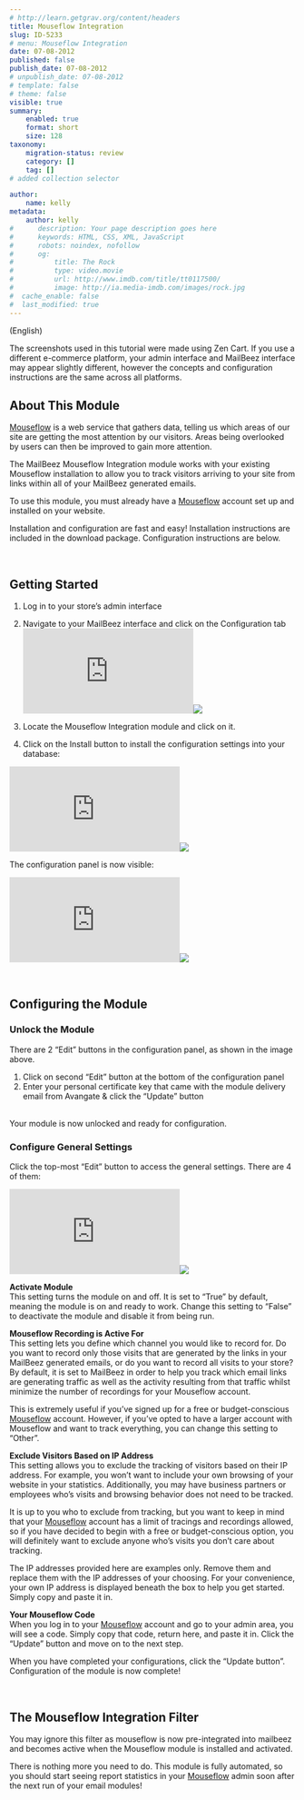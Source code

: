 ```yaml
---
# http://learn.getgrav.org/content/headers
title: Mouseflow Integration
slug: ID-5233
# menu: Mouseflow Integration
date: 07-08-2012
published: false
publish_date: 07-08-2012
# unpublish_date: 07-08-2012
# template: false
# theme: false
visible: true
summary:
    enabled: true
    format: short
    size: 128
taxonomy:
    migration-status: review
    category: []
    tag: []
# added collection selector

author:
    name: kelly
metadata:
    author: kelly
#      description: Your page description goes here
#      keywords: HTML, CSS, XML, JavaScript
#      robots: noindex, nofollow
#      og:
#          title: The Rock
#          type: video.movie
#          url: http://www.imdb.com/title/tt0117500/
#          image: http://ia.media-imdb.com/images/rock.jpg
#  cache_enable: false
#  last_modified: true
---
```


(English)

The screenshots used in this tutorial were made using Zen Cart. If you use a different e-commerce platform, your admin interface and MailBeez interface may appear slightly different, however the concepts and configuration instructions are the same across all platforms.

## About This Module

[Mouseflow](http://localhost/wordpress_mailbeez_EOL/wp-content/plugins/adrotate/adrotate-out.php?track=OSwwLDAsaHR0cDovL3d3dy5zaGFyZWFzYWxlLmNvbS9yLmNmbT9iPTIyOTA5NiZhbXA7dT00NTAwNjEmYW1wO209MjcxODImYW1wO3VybGxpbms9JmFtcDthZmZ0cmFjaz0) is a web service that gathers data, telling us which areas of our site are getting the most attention by our visitors. Areas being overlooked by users can then be improved to gain more attention.

The MailBeez Mouseflow Integration module works with your existing Mouseflow installation to allow you to track visitors arriving to your site from links within all of your MailBeez generated emails.

To use this module, you must already have a [Mouseflow](http://localhost/wordpress_mailbeez_EOL/wp-content/plugins/adrotate/adrotate-out.php?track=OSwwLDAsaHR0cDovL3d3dy5zaGFyZWFzYWxlLmNvbS9yLmNmbT9iPTIyOTA5NiZhbXA7dT00NTAwNjEmYW1wO209MjcxODImYW1wO3VybGxpbms9JmFtcDthZmZ0cmFjaz0) account set up and installed on your website.

Installation and configuration are fast and easy! Installation instructions are included in the download package. Configuration instructions are below.

 

## Getting Started

1. Log in to your store’s admin interface
2. Navigate to your MailBeez interface and click on the Configuration tab
[![](http://localhost/wordpress_mailbeez_EOL/wp-content/themes/awake/lib/scripts/timthumb/thumb.php?src=http://www.mailbeez.com/images/doc/common_images/config_tab2.png&w=270&h=175&zc=1&q=100 "Configuration Tab")](http://www.mailbeez.com/images/doc/common_images/config_tab2.png "Configuration Tab")![](http://localhost/wordpress_mailbeez_EOL/wp-content/themes/awake/images/shortcodes/image_shadow.png)

4. Locate the Mouseflow Integration module and click on it.
5. Click on the Install button to install the configuration settings into your database:

[![](http://localhost/wordpress_mailbeez_EOL/wp-content/themes/awake/lib/scripts/timthumb/thumb.php?src=http://www.mailbeez.com/images/doc/configbeez/config_mouseflow/install.png&w=175&h=130&zc=1&q=100 "Install Configuration Settings into your Database")](http://www.mailbeez.com/images/doc/configbeez/config_mouseflow/install.png "Install Configuration Settings into your Database")![](http://localhost/wordpress_mailbeez_EOL/wp-content/themes/awake/images/shortcodes/image_shadow.png)

The configuration panel is now visible:

[![](http://localhost/wordpress_mailbeez_EOL/wp-content/themes/awake/lib/scripts/timthumb/thumb.php?src=http://www.mailbeez.com/images/doc/configbeez/config_mouseflow/config_mouseflow.png&w=175&h=324&zc=1&q=100 "Mouseflow Integration Configuration Settings")](http://www.mailbeez.com/images/doc/configbeez/config_mouseflow/config_mouseflow.png "Mouseflow Integration Configuration Settings")![](http://localhost/wordpress_mailbeez_EOL/wp-content/themes/awake/images/shortcodes/image_shadow.png)

 

## Configuring the Module

### Unlock the Module

There are 2 “Edit” buttons in the configuration panel, as shown in the image above.

1. Click on second “Edit” button at the bottom of the configuration panel
2. Enter your personal certificate key that came with the module delivery email from Avangate & click the “Update” button

   
 Your module is now unlocked and ready for configuration.

### Configure General Settings

Click the top-most “Edit” button to access the general settings. There are 4 of them:

[![](http://localhost/wordpress_mailbeez_EOL/wp-content/themes/awake/lib/scripts/timthumb/thumb.php?src=http://www.mailbeez.com/images/doc/configbeez/config_mouseflow/general_settings.png&w=175&h=394&zc=1&q=100 "Mouseflow Integration General Settings")](http://www.mailbeez.com/images/doc/configbeez/config_mouseflow/general_settings.png "Mouseflow Integration General Settings")![](http://localhost/wordpress_mailbeez_EOL/wp-content/themes/awake/images/shortcodes/image_shadow.png)

**Activate Module**  
 This setting turns the module on and off. It is set to “True” by default, meaning the module is on and ready to work. Change this setting to “False” to deactivate the module and disable it from being run.

**Mouseflow Recording is Active For**  
 This setting lets you define which channel you would like to record for. Do you want to record only those visits that are generated by the links in your MailBeez generated emails, or do you want to record all visits to your store? By default, it is set to MailBeez in order to help you track which email links are generating traffic as well as the activity resulting from that traffic whilst minimize the number of recordings for your Mouseflow account.

This is extremely useful if you’ve signed up for a free or budget-conscious [Mouseflow](http://localhost/wordpress_mailbeez_EOL/wp-content/plugins/adrotate/adrotate-out.php?track=OSwwLDAsaHR0cDovL3d3dy5zaGFyZWFzYWxlLmNvbS9yLmNmbT9iPTIyOTA5NiZhbXA7dT00NTAwNjEmYW1wO209MjcxODImYW1wO3VybGxpbms9JmFtcDthZmZ0cmFjaz0) account. However, if you’ve opted to have a larger account with Mouseflow and want to track everything, you can change this setting to “Other”.

**Exclude Visitors Based on IP Address**  
 This setting allows you to exclude the tracking of visitors based on their IP address. For example, you won’t want to include your own browsing of your website in your statistics. Additionally, you may have business partners or employees who’s visits and browsing behavior does not need to be tracked.

It is up to you who to exclude from tracking, but you want to keep in mind that your [Mouseflow](http://localhost/wordpress_mailbeez_EOL/wp-content/plugins/adrotate/adrotate-out.php?track=OSwwLDAsaHR0cDovL3d3dy5zaGFyZWFzYWxlLmNvbS9yLmNmbT9iPTIyOTA5NiZhbXA7dT00NTAwNjEmYW1wO209MjcxODImYW1wO3VybGxpbms9JmFtcDthZmZ0cmFjaz0) account has a limit of tracings and recordings allowed, so if you have decided to begin with a free or budget-conscious option, you will definitely want to exclude anyone who’s visits you don’t care about tracking.

The IP addresses provided here are examples only. Remove them and replace them with the IP addresses of your choosing. For your convenience, your own IP address is displayed beneath the box to help you get started. Simply copy and paste it in.

**Your Mouseflow Code**  
 When you log in to your [Mouseflow](http://localhost/wordpress_mailbeez_EOL/wp-content/plugins/adrotate/adrotate-out.php?track=OSwwLDAsaHR0cDovL3d3dy5zaGFyZWFzYWxlLmNvbS9yLmNmbT9iPTIyOTA5NiZhbXA7dT00NTAwNjEmYW1wO209MjcxODImYW1wO3VybGxpbms9JmFtcDthZmZ0cmFjaz0) account and go to your admin area, you will see a code. Simply copy that code, return here, and paste it in. Click the “Update” button and move on to the next step.

When you have completed your configurations, click the “Update button”. Configuration of the module is now complete!

 

## The Mouseflow Integration Filter

You may ignore this filter as mouseflow is now pre-integrated into mailbeez and becomes active when the Mouseflow module is installed and activated.

There is nothing more you need to do. This module is fully automated, so you should start seeing report statistics in your [Mouseflow](http://localhost/wordpress_mailbeez_EOL/wp-content/plugins/adrotate/adrotate-out.php?track=OSwwLDAsaHR0cDovL3d3dy5zaGFyZWFzYWxlLmNvbS9yLmNmbT9iPTIyOTA5NiZhbXA7dT00NTAwNjEmYW1wO209MjcxODImYW1wO3VybGxpbms9JmFtcDthZmZ0cmFjaz0) admin soon after the next run of your email modules!
